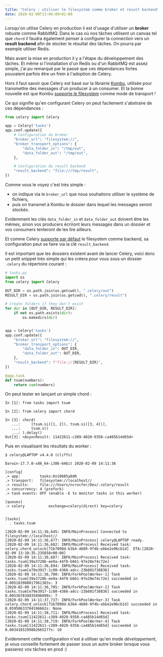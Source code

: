 ```yaml
---
title: "Celery : utiliser le filesystem comme broker et result backend"
date: 2020-02-09T13:04:09+01:00
---
```


Lorsqu'on utilise Celery en production il est d'usage d'utiliser un **broker** robuste comme RabbitMQ. Dans le cas où nos tâches utilisent un canvas tel que `chord` il faudra également penser à configurer la connection vers un **result backend** afin de stocker le résultat des tâches. On pourra par exemple utiliser Redis.

Mais avant la mise en production il y a l'étape du développement des tâches. Et même si l'installation d'un Redis ou d'un RabbitMQ est assez simple, j'ai pu remarqué par le passé que ces dépendances fortes pouvaient parfois être un frein à l'adoption de Celery.

Hors il faut savoir que Celery est basé sur la librairie [Kombu](https://github.com/celery/kombu), utilisée pour transmettre des messages d'un producer à un consumer. Et la bonne nouvelle est que Kombu [supporte le filesystem](https://kombu.readthedocs.io/en/latest/_modules/kombu/transport/filesystem.html) comme mode de transport !

Ce qui signifie qu'en configurant Celery on peut facilement s'abstraire de ces dépendances :

```python
from celery import Celery

app = Celery('tasks')
app.conf.update({
    # Configuration du broker
    "broker_url": "filesystem://",
    "broker_transport_options": {
        "data_folder_in": "/tmp/out",
        "data_folder_out": "/tmp/out",
    },

    # Configuration du result backend
    "result_backend": "file:///tmp/result",
})
```

Comme vous le voyez c'est très simple : 

- on indique via le `broker_url` que nous souhaitons utiliser le système de fichiers,
- puis on transmet à Kombu le dossier dans lequel les messages seront stockés.

Evidemment les clés `data_folder_in` et `data_folder_out` doivent être les mêmes, sinon vos producers écriront leurs messages dans un dossier et vos consumers tenteront de les lire ailleurs.

Et comme Celery [supporte par défaut](https://docs.celeryproject.org/en/latest/internals/reference/celery.backends.filesystem.html) le filesystem comme backend, sa configuration peut se faire via la clé `result_backend`.

Il est important que les dossiers existent avant de lancer Celery, voici donc un petit snippet très simple qui les créera pour vous sous un dossier `.celery` du répertoire courant :

```python
# tasks.py
import os
from celery import Celery

OUT_DIR = os.path.join(os.getcwd(), ".celery/out")
RESULT_DIR = os.path.join(os.getcwd(), ".celery/result")

# Create folders if they don't exist
for dir in [OUT_DIR, RESULT_DIR]:
    if not os.path.exists(dir):
        os.makedirs(dir)


app = Celery('tasks')
app.conf.update({
    "broker_url": "filesystem://",
    "broker_transport_options": {
        "data_folder_in": OUT_DIR,
        "data_folder_out": OUT_DIR,
    },
    "result_backend": f"file://{RESULT_DIR}",
})

@app.task
def tsum(numbers):
    return sum(numbers)
```

On peut tester en lançant un simple chord :

```
In [1]: from tasks import tsum

In [2]: from celery import chord

In [3]: chord(
   ...:     [tsum.si([1, 2]), tsum.si([3, 4])],
   ...:     tsum.s()
   ...: ).delay()
Out[3]: <AsyncResult: 11422611-c389-4020-9358-ca485b14d65d>
```

Puis en visualisant les résultats du worker :

```
$ celery@LAPTOP v4.4.0 (cliffs)

Darwin-17.7.0-x86_64-i386-64bit 2020-02-09 14:11:36

[config]
.> app:         tasks:0x10605a8d0
.> transport:   filesystem://localhost//
.> results:     file:///Users/ncrocfer/Dev/.celery/result
.> concurrency: 4 (prefork)
.> task events: OFF (enable -E to monitor tasks in this worker)

[queues]
.> celery           exchange=celery(direct) key=celery


[tasks]
  . tasks.tsum

[2020-02-09 14:11:36,645: INFO/MainProcess] Connected to filesystem://localhost//
[2020-02-09 14:11:36,677: INFO/MainProcess] celery@LAPTOP ready.
[2020-02-09 14:11:36,682: INFO/MainProcess] Received task: celery.chord_unlock[71b7898d-b3b4-4689-9f4b-ebbe2e96cb1d]  ETA:[2020-02-09 13:10:35.235858+00:00]
[2020-02-09 14:11:36,687: INFO/MainProcess] Received task: tasks.tsum[39a3728b-ee9a-44f8-b661-97e20e74c72e]
[2020-02-09 14:11:36,694: INFO/MainProcess] Received task: tasks.tsum[e79e3917-1c80-4366-adcc-23b601f38836]
[2020-02-09 14:11:36,700: INFO/ForkPoolWorker-1] Task tasks.tsum[39a3728b-ee9a-44f8-b661-97e20e74c72e] succeeded in 0.005183988017961383s: 3
[2020-02-09 14:11:36,705: INFO/ForkPoolWorker-2] Task tasks.tsum[e79e3917-1c80-4366-adcc-23b601f38836] succeeded in 0.005367834935896099s: 7
[2020-02-09 14:11:37,737: INFO/ForkPoolWorker-3] Task celery.chord_unlock[71b7898d-b3b4-4689-9f4b-ebbe2e96cb1d] succeeded in 0.05950633704196662s: None
[2020-02-09 14:11:38,711: INFO/MainProcess] Received task: tasks.tsum[11422611-c389-4020-9358-ca485b14d65d]
[2020-02-09 14:11:38,719: INFO/ForkPoolWorker-4] Task tasks.tsum[11422611-c389-4020-9358-ca485b14d65d] succeeded in 0.0034185299882665277s: 10
```

Evidemment cette configuration n'est à utiliser qu'en mode *développement*, je vous conseille fortement de passer sous un autre broker lorsque vous passerez vos tâches en prod :)